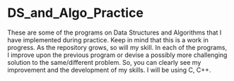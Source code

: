 # DS_and_Algo_Practice
These are some of the programs on Data Structures and Algorithms that I have implemented during practice.
Keep in mind that this is a work in progress. As the repository grows, so will my skill.
In each of the programs, I improve upon the previous program or devise a possibly more challenging solution to the same/different problem. So, you can clearly see my improvement and the development of my skills.
I will be using C, C++.
